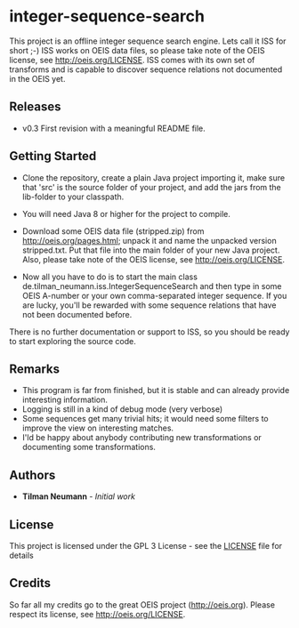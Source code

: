 # integer-sequence-search

This project is an offline integer sequence search engine. Lets call it ISS for short ;-)
ISS works on OEIS data files, so please take note of the OEIS license, see http://oeis.org/LICENSE.
ISS comes with its own set of transforms and is capable to discover sequence relations not documented in the OEIS yet.


## Releases

* v0.3 First revision with a meaningful README file.


## Getting Started

* Clone the repository, create a plain Java project importing it, make sure that 'src' is the source folder of your project, and add the jars from the lib-folder to your classpath. 

* You will need Java 8 or higher for the project to compile.

* Download some OEIS data file (stripped.zip) from http://oeis.org/pages.html; unpack it and name the unpacked version stripped.txt.
Put that file into the main folder of your new Java project. Also, please take note of the OEIS license, see http://oeis.org/LICENSE.

* Now all you have to do is to start the main class de.tilman_neumann.iss.IntegerSequenceSearch and then type in some
OEIS A-number or your own comma-separated integer sequence. If you are lucky, you'll be rewarded with some sequence relations
that have not been documented before.

There is no further documentation or support to ISS, so you should be ready to start exploring the source code.


## Remarks

* This program is far from finished, but it is stable and can already provide interesting information.
* Logging is still in a kind of debug mode (very verbose)
* Some sequences get many trivial hits; it would need some filters to improve the view on interesting matches.
* I'ld be happy about anybody contributing new transformations or documenting some transformations.


## Authors

* **Tilman Neumann** - *Initial work*


## License

This project is licensed under the GPL 3 License - see the [LICENSE](LICENSE) file for details


## Credits

So far all my credits go to the great OEIS project (http://oeis.org).
Please respect its license, see http://oeis.org/LICENSE.
